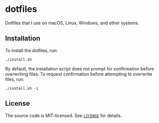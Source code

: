 # dotfiles

Dotfiles that I use on macOS, Linux, Windows, and other systems.

## Installation

To install the dotfiles, run:

```shell
./install.sh
```

By default, the installation script does not prompt for confirmation before
overwriting files.
To request confirmation before attempting to overwrite files, run:

```shell
./install.sh -i
```

## License

The source code is MIT-licensed. See [`LICENSE`](LICENSE) for details.
